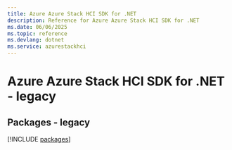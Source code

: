```yaml
---
title: Azure Azure Stack HCI SDK for .NET
description: Reference for Azure Azure Stack HCI SDK for .NET
ms.date: 06/06/2025
ms.topic: reference
ms.devlang: dotnet
ms.service: azurestackhci
---
```

# Azure Azure Stack HCI SDK for .NET - legacy
## Packages - legacy
[!INCLUDE [packages](azure-stack-hci-index.md)]
